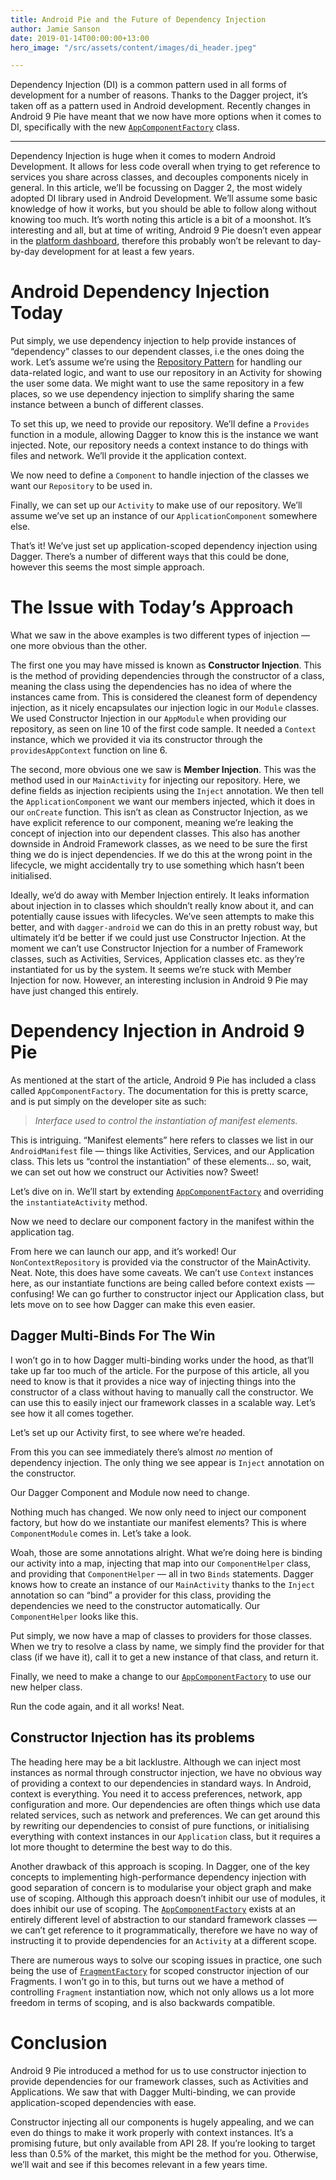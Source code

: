 ```yaml
---
title: Android Pie and the Future of Dependency Injection
author: Jamie Sanson
date: 2019-01-14T00:00:00+13:00
hero_image: "/src/assets/content/images/di_header.jpeg"

---
```

Dependency Injection (DI) is a common pattern used in all forms of development for a number of reasons. Thanks to the Dagger project, it’s taken off as a pattern used in Android development. Recently changes in Android 9 Pie have meant that we now have more options when it comes to DI, specifically with the new [`AppComponentFactory`](https://developer.android.com/reference/android/app/AppComponentFactory) class.

***

Dependency Injection is huge when it comes to modern Android Development. It allows for less code overall when trying to get reference to services you share across classes, and decouples components nicely in general. In this article, we’ll be focussing on Dagger 2, the most widely adopted DI library used in Android Development. We’ll assume some basic knowledge of how it works, but you should be able to follow along without knowing too much. It’s worth noting this article is a bit of a moonshot. It’s interesting and all, but at time of writing, Android 9 Pie doesn’t even appear in the [platform dashboard](https://developer.android.com/about/dashboards/), therefore this probably won’t be relevant to day-by-day development for at least a few years.

# Android Dependency Injection Today

Put simply, we use dependency injection to help provide instances of “dependency” classes to our dependent classes, i.e the ones doing the work. Let’s assume we’re using the [Repository Pattern](https://docs.microsoft.com/en-us/previous-versions/msp-n-p/ff649690(v=pandp.10)) for handling our data-related logic, and want to use our repository in an Activity for showing the user some data. We might want to use the same repository in a few places, so we use dependency injection to simplify sharing the same instance between a bunch of different classes.

To set this up, we need to provide our repository. We’ll define a `Provides` function in a module, allowing Dagger to know this is the instance we want injected. Note, our repository needs a context instance to do things with files and network. We’ll provide it the application context.

We now need to define a `Component` to handle injection of the classes we want our `Repository` to be used in.

Finally, we can set up our `Activity` to make use of our repository. We’ll assume we’ve set up an instance of our `ApplicationComponent` somewhere else.

That’s it! We’ve just set up application-scoped dependency injection using Dagger. There’s a number of different ways that this could be done, however this seems the most simple approach.

# The Issue with Today’s Approach

What we saw in the above examples is two different types of injection — one more obvious than the other.

The first one you may have missed is known as **Constructor Injection**. This is the method of providing dependencies through the constructor of a class, meaning the class using the dependencies has no idea of where the instances came from. This is considered the cleanest form of dependency injection, as it nicely encapsulates our injection logic in our `Module` classes. We used Constructor Injection in our `AppModule` when providing our repository, as seen on line 10 of the first code sample. It needed a `Context` instance, which we provided it via its constructor through the `providesAppContext` function on line 6.

The second, more obvious one we saw is **Member Injection**. This was the method used in our `MainActivity` for injecting our repository. Here, we define fields as injection recipients using the `Inject` annotation. We then tell the `ApplicationComponent` we want our members injected, which it does in our `onCreate` function. This isn’t as clean as Constructor Injection, as we have explicit reference to our component, meaning we’re leaking the concept of injection into our dependent classes. This also has another downside in Android Framework classes, as we need to be sure the first thing we do is inject dependencies. If we do this at the wrong point in the lifecycle, we might accidentally try to use something which hasn’t been initialised.

Ideally, we’d do away with Member Injection entirely. It leaks information about injection in to classes which shouldn’t really know about it, and can potentially cause issues with lifecycles. We’ve seen attempts to make this better, and with `dagger-android` we can do this in an pretty robust way, but ultimately it’d be better if we could just use Constructor Injection. At the moment we can’t use Constructor Injection for a number of Framework classes, such as Activities, Services, Application classes etc. as they’re instantiated for us by the system. It seems we’re stuck with Member Injection for now. However, an interesting inclusion in Android 9 Pie may have just changed this entirely.

# Dependency Injection in Android 9 Pie

As mentioned at the start of the article, Android 9 Pie has included a class called `AppComponentFactory`. The documentation for this is pretty scarce, and is put simply on the developer site as such:

> _Interface used to control the instantiation of manifest elements._

This is intriguing. “Manifest elements” here refers to classes we list in our `AndroidManifest` file — things like Activities, Services, and our Application class. This lets us “control the instantiation” of these elements… so, wait, we can set out how we construct our Activities now? Sweet!

Let’s dive on in. We’ll start by extending [`AppComponentFactory`](https://developer.android.com/reference/android/app/AppComponentFactory) and overriding the `instantiateActivity` method.

Now we need to declare our component factory in the manifest within the application tag.

From here we can launch our app, and it’s worked! Our `NonContextRepository` is provided via the constructor of the MainActivity. Neat. Note, this does have some caveats. We can’t use `Context` instances here, as our instantiate functions are being called before context exists — confusing! We can go further to constructor inject our Application class, but lets move on to see how Dagger can make this even easier.

## Dagger Multi-Binds For The Win

I won’t go in to how Dagger multi-binding works under the hood, as that’ll take up far too much of the article. For the purpose of this article, all you need to know is that it provides a nice way of injecting things into the constructor of a class without having to manually call the constructor. We can use this to easily inject our framework classes in a scalable way. Let’s see how it all comes together.

Let’s set up our Activity first, to see where we’re headed.

From this you can see immediately there’s almost _no_ mention of dependency injection. The only thing we see appear is `Inject` annotation on the constructor.

Our Dagger Component and Module now need to change.

Nothing much has changed. We now only need to inject our component factory, but how do we instantiate our manifest elements? This is where `ComponentModule` comes in. Let’s take a look.

Woah, those are some annotations alright. What we’re doing here is binding our activity into a map, injecting that map into our `ComponentHelper` class, and providing that `ComponentHelper` — all in two `Binds` statements. Dagger knows how to create an instance of our `MainActivity` thanks to the `Inject` annotation so can “bind” a provider for this class, providing the dependencies we need to the constructor automatically. Our `ComponentHelper` looks like this.

Put simply, we now have a map of classes to providers for those classes. When we try to resolve a class by name, we simply find the provider for that class (if we have it), call it to get a new instance of that class, and return it.

Finally, we need to make a change to our [`AppComponentFactory`](https://developer.android.com/reference/android/app/AppComponentFactory) to use our new helper class.

<script src="[https://gist.github.com/jamiesanson/2672ff0365be6c2d8d014f26dcee582e.js](https://gist.github.com/jamiesanson/2672ff0365be6c2d8d014f26dcee582e.js "https://gist.github.com/jamiesanson/2672ff0365be6c2d8d014f26dcee582e.js")"></script>

Run the code again, and it all works! Neat.

## Constructor Injection has its problems

The heading here may be a bit lacklustre. Although we can inject most instances as normal through constructor injection, we have no obvious way of providing a context to our dependencies in standard ways. In Android, context is everything. You need it to access preferences, network, app configuration and more. Our dependencies are often things which use data related services, such as network and preferences. We can get around this by rewriting our dependencies to consist of pure functions, or initialising everything with context instances in our `Application` class, but it requires a lot more thought to determine the best way to do this.

Another drawback of this approach is scoping. In Dagger, one of the key concepts to implementing high-performance dependency injection with good separation of concern is to modularise your object graph and make use of scoping. Although this approach doesn’t inhibit our use of modules, it does inhibit our use of scoping. The [`AppComponentFactory`](https://developer.android.com/reference/android/app/AppComponentFactory) exists at an entirely different level of abstraction to our standard framework classes — we can’t get reference to it programmatically, therefore we have no way of instructing it to provide dependencies for an `Activity` at a different scope.

There are numerous ways to solve our scoping issues in practice, one such being the use of [`FragmentFactory`](https://developer.android.com/reference/androidx/fragment/app/FragmentFactory) for scoped constructor injection of our Fragments. I won’t go in to this, but turns out we have a method of controlling `Fragment` instantiation now, which not only allows us a lot more freedom in terms of scoping, and is also backwards compatible.

# Conclusion

Android 9 Pie introduced a method for us to use constructor injection to provide dependencies for our framework classes, such as Activities and Applications. We saw that with Dagger Multi-binding, we can provide application-scoped dependencies with ease.

Constructor injecting all our components is hugely appealing, and we can even do things to make it work properly with context instances. It’s a promising future, but only available from API 28. If you’re looking to target less than 0.5% of the market, this might be the method for you. Otherwise, we’ll wait and see if this becomes relevant in a few years time.